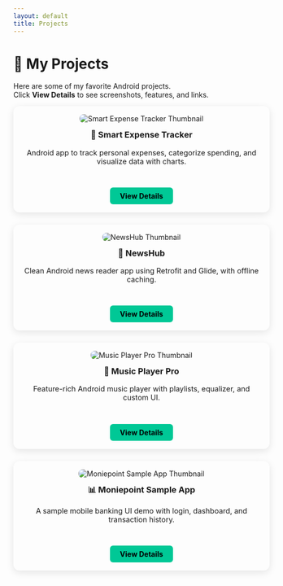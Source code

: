 ```yaml
---
layout: default
title: Projects
---
```


# 🚀 My Projects

Here are some of my favorite Android projects.  
Click **View Details** to see screenshots, features, and links.

<div class="projects-grid">

  <!-- Project 1 -->
  <div class="project-card">
    <img src="{{ site.baseurl }}/assets/images/smart-expense-tracker-thumb.png" alt="Smart Expense Tracker Thumbnail">
    <h3>📱 Smart Expense Tracker</h3>
    <p>Android app to track personal expenses, categorize spending, and visualize data with charts.</p>
    <a class="btn" href="{{ site.baseurl }}/projects/trackulator">View Details</a>
  </div>

  <!-- Project 2 -->
  <div class="project-card">
    <img src="{{ site.baseurl }}/assets/images/newshub-thumb.png" alt="NewsHub Thumbnail">
    <h3>📰 NewsHub</h3>
    <p>Clean Android news reader app using Retrofit and Glide, with offline caching.</p>
    <a class="btn" href="{{ site.baseurl }}/projects/newshub">View Details</a>
  </div>

  <!-- Project 3 -->
  <div class="project-card">
    <img src="{{ site.baseurl }}/assets/images/music-player-pro-thumb.png" alt="Music Player Pro Thumbnail">
    <h3>🎵 Music Player Pro</h3>
    <p>Feature-rich Android music player with playlists, equalizer, and custom UI.</p>
    <a class="btn" href="{{ site.baseurl }}/projects/music-player-pro">View Details</a>
  </div>

  <!-- Project 4 -->
  <div class="project-card">
    <img src="{{ site.baseurl }}/assets/images/moniepoint-sample-thumb.png" alt="Moniepoint Sample App Thumbnail">
    <h3>📊 Moniepoint Sample App</h3>
    <p>A sample mobile banking UI demo with login, dashboard, and transaction history.</p>
    <a class="btn" href="{{ site.baseurl }}/projects/moniepoint-sample">View Details</a>
  </div>

</div>

<style>
.projects-grid {
  display: grid;
  grid-template-columns: repeat(auto-fit, minmax(280px, 1fr));
  gap: 1.5rem;
}

.project-card {
  padding: 1rem;
  border-radius: 12px;
  box-shadow: var(--shadow, 0px 4px 15px rgba(0,0,0,0.1));
  background: var(--card-bg, var(--background-color));
  text-align: center;
}

.project-card img {
  max-width: 100%;
  height: auto;
  border-radius: 8px;
  margin-bottom: 0.8rem;
}

.project-card h3 {
  margin-top: 0;
}

.project-card p {
  font-size: 0.9rem;
  min-height: 50px;
}

.project-card .btn {
  display: inline-block;
  margin-top: 0.8rem;
  padding: 0.5rem 1.2rem;
  background: #00c896;
  color: #000;
  border-radius: 6px;
  text-decoration: none;
  font-weight: bold;
  transition: background 0.3s ease;
}

.project-card .btn:hover {
  background: #00a77d;
}
</style>
